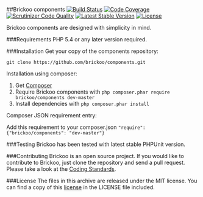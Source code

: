 
##Brickoo components
[![Build Status](https://secure.travis-ci.org/brickoo/components.png)](http://travis-ci.org/brickoo/components)
[![Code Coverage](https://scrutinizer-ci.com/g/brickoo/components/badges/coverage.png)](https://scrutinizer-ci.com/g/brickoo/components/)
[![Scrutinizer Code Quality](https://scrutinizer-ci.com/g/brickoo/components/badges/quality-score.png)](https://scrutinizer-ci.com/g/brickoo/components/)
[![Latest Stable Version](https://img.shields.io/packagist/v/brickoo/components.svg)](https://packagist.org/packages/brickoo/components)
[![License](https://img.shields.io/packagist/l/brickoo/components.svg)](http://www.brickoo.com/#license)

Brickoo components are designed with simplicity in mind.

###Requirements
PHP 5.4 or any later version required.


###Installation
Get your copy of the components repository:

`git clone https://github.com/brickoo/components.git`


Installation using composer:

1. Get [Composer](http://getcomposer.org/)
2. Require Brickoo components with `php composer.phar require brickoo/components dev-master`
3. Install dependencies with `php composer.phar install`


Composer JSON requirement entry:

Add this requirement to your composer.json `"require": {"brickoo/components": "dev-master"}`


###Testing
Brickoo has been tested with latest stable PHPUnit version.


###Contributing
Brickoo is an open source project.
If you would like to contribute to Brickoo, just clone the repository and send a pull request.
Please take a look at the [Coding Standards](http://brickoo.com/#coding_standards).


###License
The files in this archive are released under the MIT license.
You can find a copy of this [license](http://brickoo.com/#license) in the LICENSE file included.
